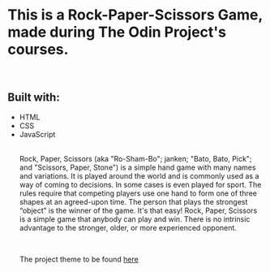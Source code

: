<h1>This is a Rock-Paper-Scissors Game, made during The Odin Project's courses. </h1>
<br>
<h2>Built with: </h2>
<ul>
  <li>HTML</li>
  <li>CSS</li>
  <li>JavaScript</li>
<br>
<p>Rock, Paper, Scissors (aka "Ro-Sham-Bo"; janken; "Bato, Bato, Pick"; and "Scissors, Paper, Stone") is a simple hand game with many names and variations. It is played around the world and is commonly used as a way of coming to decisions. In some cases is even played for sport. The rules require that competing players use one hand to form one of three shapes at an agreed-upon time. The person that plays the strongest “object” is the winner of the game. It's that easy! Rock, Paper, Scissors is a simple game that anybody can play and win. There is no intrinsic advantage to the stronger, older, or more experienced opponent.</p>
<br>
<p>The project theme to be found <a href="https://www.theodinproject.com/lessons/rock-paper-scissors" target="_blank">here</a></p>
